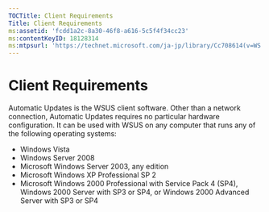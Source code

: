 ```yaml
---
TOCTitle: Client Requirements
Title: Client Requirements
ms:assetid: 'fcdd1a2c-8a30-46f8-a616-5c5f4f34cc23'
ms:contentKeyID: 18128314
ms:mtpsurl: 'https://technet.microsoft.com/ja-jp/library/Cc708614(v=WS.10)'
---
```


Client Requirements
===================

Automatic Updates is the WSUS client software. Other than a network connection, Automatic Updates requires no particular hardware configuration. It can be used with WSUS on any computer that runs any of the following operating systems:

-   Windows Vista
-   Windows Server 2008
-   Microsoft Windows Server 2003, any edition
-   Microsoft Windows XP Professional SP 2
-   Microsoft Windows 2000 Professional with Service Pack 4 (SP4), Windows 2000 Server with SP3 or SP4, or Windows 2000 Advanced Server with SP3 or SP4
